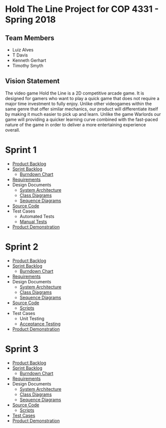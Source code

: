 # Hold The Line Project for COP 4331 - Spring 2018

## Team Members

- Luiz Alves
- T Davis
- Kenneth Gerhart
- Timothy Smyth

## Vision Statement

The video game Hold the Line is a 2D competitive arcade game. It is designed for gamers who want to play a quick game that does not require a major time investment to fully enjoy. Unlike other videogames within the same genre that offer similar mechanics, our product will differentiate itself by making it much easier to pick up and learn. Unlike the game Warlords our game will providing a quicker learning curve combined with the fast-paced nature of the game in order to deliver a more entertaining experience overall.
# Sprint 1

- [Product Backlog](https://github.com/kgminer/Hold-The-Line/blob/master/sprint1/product_backlog.md)
- [Sprint Backlog](https://github.com/kgminer/Hold-The-Line/blob/master/sprint1/sprint_backlog.md)
  - [Burndown Chart](https://docs.google.com/spreadsheets/d/1a_QnmUb2sFXtWjDx9MVTHSyMXuMD_THkIH4JoGAiF_U/edit#gid=0)
- [Requirements](https://github.com/kgminer/Hold-The-Line/blob/master/sprint1/requirements.md)
- Design Documents
  - [System Architecture](https://github.com/kgminer/Hold-The-Line/blob/master/sprint1/architecture.md)
  - [Class Diagrams](https://github.com/kgminer/Hold-The-Line/blob/master/sprint1/Class%20Diagram.png)
  - [Sequence Diagrams](https://github.com/kgminer/Hold-The-Line/blob/master/sprint1/Sequence%20Diagram.PNG)
- [Source Code](https://github.com/kgminer/Hold-The-Line/tree/master/Hold%20The%20Line)
- Test Cases
  - Automated Tests
  - [Manual Tests](https://docs.google.com/document/d/154xEoK8J_vCtzeEK2uVsxYIZLYIgcbiLwa-_4h9i0bg/edit)
- [Product Demonstration](https://github.com/kgminer/Hold-The-Line/blob/master/sprint1/product_demonstration.md)
# Sprint 2

- [Product Backlog](https://github.com/kgminer/Hold-The-Line/blob/master/sprint2/product_backlog_2.md)
- [Sprint Backlog](https://github.com/kgminer/Hold-The-Line/blob/master/sprint2/sprint_backlog_2.md)
  - [Burndown Chart](https://raw.githubusercontent.com/kgminer/Hold-The-Line/master/sprint2/Burndown%20Chart%20Sprint%202.jpg)
- [Requirements](https://github.com/kgminer/Hold-The-Line/blob/master/sprint2/requirements_2.md)
- Design Documents
  - [System Architecture](https://github.com/kgminer/Hold-The-Line/blob/master/sprint2/architecture_2.md)
  - [Class Diagrams](https://drive.google.com/file/d/1nTNHmBsXDmiHwgTFE3tG03V_o0zKW2fb/view?usp=sharing)
  - [Sequence Diagrams](https://github.com/kgminer/Hold-The-Line/blob/master/sprint1/Sequence%20Diagram.PNG)
- [Source Code](https://github.com/kgminer/Hold-The-Line/tree/master/Hold%20The%20Line)
  - [Scripts](https://github.com/kgminer/Hold-The-Line/tree/master/Hold%20The%20Line/Assets/Scripts)
- Test Cases
  - Unit Testing
  - [Acceptance Testing](https://docs.google.com/document/d/154xEoK8J_vCtzeEK2uVsxYIZLYIgcbiLwa-_4h9i0bg/edit)
- [Product Demonstration](https://github.com/kgminer/Hold-The-Line/blob/master/sprint2/product_demonstration_2.md)
# Sprint 3

- [Product Backlog](https://github.com/kgminer/Hold-The-Line/blob/master/sprint3/product_backlog_3.md)
- [Sprint Backlog](https://github.com/kgminer/Hold-The-Line/blob/master/sprint3/sprint_backlog_3.md)
  - [Burndown Chart](https://docs.google.com/spreadsheets/d/1sncNWNqFtwNv_eh0Vs_T2s4G7QHQD_BZSr_tpBFQQ9k/edit#gid=1757554440)
- [Requirements](https://github.com/kgminer/Hold-The-Line/blob/master/sprint3/requirements_3.md)
- Design Documents
  - [System Architecture](https://github.com/kgminer/Hold-The-Line/blob/master/sprint3/architecture_3.md)
  - [Class Diagrams](https://i.imgur.com/hg6pNpi.png)
  - [Sequence Diagrams](https://github.com/kgminer/Hold-The-Line/blob/master/sprint1/Sequence%20Diagram.PNG)
- [Source Code](https://github.com/kgminer/Hold-The-Line/tree/master/Hold%20The%20Line)
  - [Scripts](https://github.com/kgminer/Hold-The-Line/tree/master/Hold%20The%20Line/Assets/Scripts)
- [Test Cases](https://docs.google.com/document/d/154xEoK8J_vCtzeEK2uVsxYIZLYIgcbiLwa-_4h9i0bg/edit)
- [Product Demonstration](https://github.com/kgminer/Hold-The-Line/blob/master/sprint3/product_demonstration_3.md)
